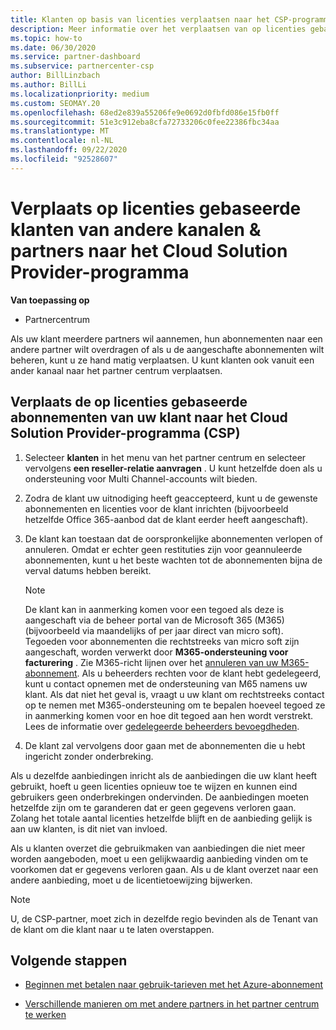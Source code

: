 ```yaml
---
title: Klanten op basis van licenties verplaatsen naar het CSP-programma
description: Meer informatie over het verplaatsen van op licenties gebaseerde klanten van andere kanalen of een andere partner in het Cloud Solution Provider-programma (CSP) in het partner centrum.
ms.topic: how-to
ms.date: 06/30/2020
ms.service: partner-dashboard
ms.subservice: partnercenter-csp
author: BillLinzbach
ms.author: BillLi
ms.localizationpriority: medium
ms.custom: SEOMAY.20
ms.openlocfilehash: 68ed2e839a55206fe9e0692d0fbfd086e15fb0ff
ms.sourcegitcommit: 51e3c912eba8cfa72733206c0fee22386fbc34aa
ms.translationtype: MT
ms.contentlocale: nl-NL
ms.lasthandoff: 09/22/2020
ms.locfileid: "92528607"
---
```

# <a name="move-license-based-customers-from-other-channels--partners-to-the-cloud-solution-provider-program"></a>Verplaats op licenties gebaseerde klanten van andere kanalen & partners naar het Cloud Solution Provider-programma

**Van toepassing op**

- Partnercentrum

Als uw klant meerdere partners wil aannemen, hun abonnementen naar een andere partner wilt overdragen of als u de aangeschafte abonnementen wilt beheren, kunt u ze hand matig verplaatsen. U kunt klanten ook vanuit een ander kanaal naar het partner centrum verplaatsen.

## <a name="move-your-customers-license-based-subscriptions-to-the-cloud-solution-provider-program-csp"></a>Verplaats de op licenties gebaseerde abonnementen van uw klant naar het Cloud Solution Provider-programma (CSP)

1. Selecteer **klanten** in het menu van het partner centrum en selecteer vervolgens **een reseller-relatie aanvragen** . U kunt hetzelfde doen als u ondersteuning voor Multi Channel-accounts wilt bieden.

2. Zodra de klant uw uitnodiging heeft geaccepteerd, kunt u de gewenste abonnementen en licenties voor de klant inrichten (bijvoorbeeld hetzelfde Office 365-aanbod dat de klant eerder heeft aangeschaft).

3. De klant kan toestaan dat de oorspronkelijke abonnementen verlopen of annuleren. Omdat er echter geen restituties zijn voor geannuleerde abonnementen, kunt u het beste wachten tot de abonnementen bijna de verval datums hebben bereikt.


   >[!NOTE]
   >De klant kan in aanmerking komen voor een tegoed als deze is aangeschaft via de beheer portal van de Microsoft 365 (M365) (bijvoorbeeld via maandelijks of per jaar direct van micro soft). Tegoeden voor abonnementen die rechtstreeks van micro soft zijn aangeschaft, worden verwerkt door **M365-ondersteuning voor facturering** . Zie M365-richt lijnen over het [annuleren van uw M365-abonnement](/microsoft-365/commerce/subscriptions/cancel-your-subscription). Als u beheerders rechten voor de klant hebt gedelegeerd, kunt u contact opnemen met de ondersteuning van M65 namens uw klant. Als dat niet het geval is, vraagt u uw klant om rechtstreeks contact op te nemen met M365-ondersteuning om te bepalen hoeveel tegoed ze in aanmerking komen voor en hoe dit tegoed aan hen wordt verstrekt. Lees de informatie over [gedelegeerde beheerders bevoegdheden](customers-revoke-admin-privileges.md).


4. De klant zal vervolgens door gaan met de abonnementen die u hebt ingericht zonder onderbreking.

Als u dezelfde aanbiedingen inricht als de aanbiedingen die uw klant heeft gebruikt, hoeft u geen licenties opnieuw toe te wijzen en kunnen eind gebruikers geen onderbrekingen ondervinden. De aanbiedingen moeten hetzelfde zijn om te garanderen dat er geen gegevens verloren gaan. Zolang het totale aantal licenties hetzelfde blijft en de aanbieding gelijk is aan uw klanten, is dit niet van invloed.

Als u klanten overzet die gebruikmaken van aanbiedingen die niet meer worden aangeboden, moet u een gelijkwaardig aanbieding vinden om te voorkomen dat er gegevens verloren gaan. Als u de klant overzet naar een andere aanbieding, moet u de licentietoewijzing bijwerken.

>[!NOTE]
> U, de CSP-partner, moet zich in dezelfde regio bevinden als de Tenant van de klant om die klant naar u te laten overstappen.

## <a name="next-steps"></a>Volgende stappen

- [Beginnen met betalen naar gebruik-tarieven met het Azure-abonnement](azure-plan-get-started.md)
 

- [Verschillende manieren om met andere partners in het partner centrum te werken](work-with-other-partners.md)
